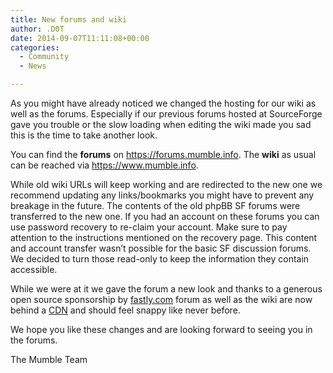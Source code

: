 ```yaml
---
title: New forums and wiki
author: .D0T
date: 2014-09-07T11:11:08+00:00
categories:
  - Community
  - News

---
```

As you might have already noticed we changed the hosting for our wiki as well as the forums. Especially if our previous forums hosted at SourceForge gave you trouble or the slow loading when editing the wiki made you sad this is the time to take another look.

You can find the **forums** on <https://forums.mumble.info>. The **wiki** as usual can be reached via <https://www.mumble.info>.

<!--more-->

While old wiki URLs will keep working and are redirected to the new one we recommend updating any links/bookmarks you might have to prevent any breakage in the future. The contents of the old phpBB SF forums were transferred to the new one. If you had an account on these forums you can use password recovery to re-claim your account. Make sure to pay attention to the instructions mentioned on the recovery page. This content and account transfer wasn&#8217;t possible for the basic SF discussion forums. We decided to turn those read-only to keep the information they contain accessible.

While we were at it we gave the forum a new look and thanks to a generous open source sponsorship by [fastly.com][1] forum as well as the wiki are now behind a <a href="https://en.wikipedia.org/wiki/Content_delivery_network" target="_blank">CDN</a> and should feel snappy like never before.

We hope you like these changes and are looking forward to seeing you in the forums.

The Mumble Team

 [1]: https://www.fastly.com/ "fastly.com"

